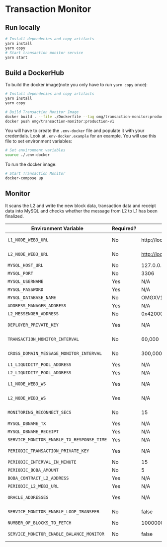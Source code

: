 # Transaction Monitor

## Run locally
```bash
# Install dependecies and copy artifacts
yarn install
yarn copy
# Start transaction monitor service
yarn start

```

## Build a DockerHub

To build the docker image(note you only have to run `yarn copy` once):

```bash
# Install dependecies and copy artifacts
yarn install
yarn copy

# Build Transaction Monitor Image
docker build . --file ./Dockerfile --tag omg/transaction-monitor:production-v1
docker push omg/transaction-monitor:production-v1
```
You will have to create the `.env-docker` file and populate it with your
credentials. Look at `.env-docker.example` for an example.
You will use this file to set environment variables:
```bash
# Set environment variables
source ./.env-docker
```
To run the docker image:
```bash
# Start Transaction Monitor
docker-compose up
```


## Monitor

It scans the L2 and write the new block data, transaction data and receipt data into MySQL and checks whether the message from L2 to L1 has been finalized.

| Environment Variable                      | Required? | Default Value                                   | Description                                                  |
| ----------------------------------------- | --------- | ----------------------------------------------- | ------------------------------------------------------------ |
| `L1_NODE_WEB3_URL`                        | No        | http://localhost:8545                           | HTTP endpoint for a Layer 1 (Ethereum) node.                 |
| `L2_NODE_WEB3_URL`                        | No        | [http://localhost:9545](http://localhost:9545/) | HTTP endpoint for a Layer 2 (Optimism) Verifier node.        |
| `MYSQL_HOST_URL`                          | No        | 127.0.0.1                                       | HTTP endpoint for MySQL.                                     |
| `MYSQL_PORT`                              | No        | 3306                                            | Port for the MySQL connection.                               |
| `MYSQL_USERNAME`                          | Yes       | N/A                                             | Name of the user to connect with.                            |
| `MYSQL_PASSWORD`                          | Yes       | N/A                                             | The user's password.                                         |
| `MYSQL_DATABASE_NAME`                     | No        | OMGXV1                                          | Name for the database.                                       |
| `ADDRESS_MANAGER_ADDRESS`                 | Yes       | N/A                                             | Contract address of the address manager                      |
| `L2_MESSENGER_ADDRESS`                    | No        | 0x4200000000000000000000000000000000000007      | Contract address of L2 messenger                             |
| `DEPLOYER_PRIVATE_KEY`                    | Yes       | N/A                                             | Private key for an account on Layer 1 (Ethereum) to be used to deploy contracts. |
| `TRANSACTION_MONITOR_INTERVAL`            | No        | 60,000                                          | Time (in milliseconds) to wait while scanning for new blocks. |
| `CROSS_DOMAIN_MESSAGE_MONITOR_INTERVAL`   | No        | 300,000                                         | Time (in milliseconds) to wait while updating message receipts. |
| `L1_LIQUIDITY_POOL_ADDRESS`               | Yes       | N/A                                             | L1 liquidity pool address                                    |
| `L2_LIQUIDITY_POOL_ADDRESS`               | Yes       | N/A                                             | L2 liquidity pool address                                    |
| `L1_NODE_WEB3_WS`                         | Yes       | N/A                                             | Websocket endpoint for a Layer 1 (Ethereum) node.            |
| `L2_NODE_WEB3_WS`                         | Yes       | N/A                                             | Websocket endpoint for a Layer 2 (Optimism) node.            |
| `MONITORING_RECONNECT_SECS`               | No        | 15                                              | Time (in second) to wait for reconnecting after network is disconnected. |
| `MYSQL_DBNAME_TX`                         | Yes       | N/A                                             | MySQL database name for TX Log.                              |
| `MYSQL_DBNAME_RECEIPT`                    | Yes       | N/A                                             | MySQL database name for Receipt Log.                         |
| `SERVICE_MONITOR_ENABLE_TX_RESPONSE_TIME` | Yes       | N/A                                             | set to `true` if you want to log tx and receipt              |
| `PERIODIC_TRANSACTION_PRIVATE_KEY`        | Yes       | N/A                                             | private key of address that you want to send transaction periodically |
| `PERIODIC_INTERVAL_IN_MINUTE`             | No        | 15                                              | periodic interval time in minute                             |
| `PERIODIC_BOBA_AMOUNT`                    | No        | 5                                               | Boba amount to make transfer periodically                    |
| `BOBA_CONTRACT_L2_ADDRESS`                | Yes       | N/A                                             | Boba token contract address in L2                            |
| `PERIODIC_L2_WEB3_URL`                    | Yes       | N/A                                             | L2 Web3 Url for send transaction                             |
| `ORACLE_ADDRESSES`                        | Yes       | N/A                                             | Oracle contract address keys, eg: BobaStraw_ETHUSD,BobaStraw_BOBAUSD |
| `SERVICE_MONITOR_ENABLE_LOOP_TRANSFER`    | No        | false                                           | Whether enable the feature of sending the test transaction   |
| `NUMBER_OF_BLOCKS_TO_FETCH`               | No        | 10000000                                        | block range for querying data                                |
| `SERVICE_MONITOR_ENABLE_BALANCE_MONITOR`  | No        | false                                           | Whether monitor the balances of Liquidity pools              |
